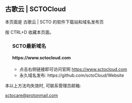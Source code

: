 <div class="container readme-background" id="container_readme">
  <div class="readme">
  <h2>古歌云 | SCTOCloud</h2>
    <p>本页面是 古歌云 | SCTO 的软件下载站和域名发布页</p>
          <p>按 CTRL+D 收藏本页面。</p>
  <ul>
        <h3>SCTO最新域名</h1>
         <h4>https://www.sctocloud.com</h4>
        <ul>
            <li>点击右侧链接即可访问官网  <a href="https://www.sctocloud.com/" target="_blank">https://www.sctocloud.com</a></li>
            <li>永久域名发布: https://github.com/sctoCloud/Website</li>
        </ul>
  </ul>
    <p>本以上方法均失效时, 可联系管理员邮箱:</p>
    <p><a href="sctocare@protonmail.com" target="_blank">sctocare@protonmail.com</a></p>
  </div>
</div>

